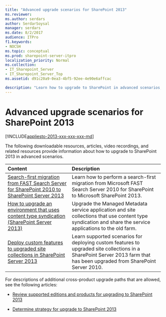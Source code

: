 ```yaml
---
title: "Advanced upgrade scenarios for SharePoint 2013"
ms.reviewer: 
ms.author: serdars
author: SerdarSoysal
manager: serdars
ms.date: 8/2/2017
audience: ITPro
f1.keywords:
- NOCSH
ms.topic: conceptual
ms.prod: sharepoint-server-itpro
localization_priority: Normal
ms.collection:
- IT_Sharepoint_Server
- IT_Sharepoint_Server_Top
ms.assetid: d91c20a9-0ea3-4bf5-92ee-4e90e6affcac

description: "Learn how to upgrade to SharePoint in advanced scenarios, such as from FAST Search Server, or when using content type syndication."
---
```


# Advanced upgrade scenarios for SharePoint 2013

[!INCLUDE[appliesto-2013-xxx-xxx-xxx-md](../includes/appliesto-2013-xxx-xxx-xxx-md.md)]
  
The following downloadable resources, articles, video recordings, and related resources provide information about how to upgrade to SharePoint 2013 in advanced scenarios.
  
  
|**Content**|**Description**|
|:-----|:-----|
|[Search-first migration from FAST Search Server for SharePoint 2010 to SharePoint Server 2013](/sharepoint/upgrade-and-update/search-first-migration-from-fast-search-server-for-sharepoint-2010-to-sharepoint) <br/> |Learn how to perform a search-first migration from Microsoft FAST Search Server 2010 for SharePoint to Microsoft SharePoint 2013.  <br/> |
|[How to upgrade an environment that uses content type syndication (SharePoint Server 2013)](/SharePoint/upgrade-and-update/how-to-upgrade-an-environment-that-uses-content-type-syndication-sharepoint-serv) <br/> |Upgrade the Managed Metadata service application and site collections that use content type syndication and share the service applications to the old farm.  <br/> |
|[Deploy custom features to upgraded site collections in SharePoint Server 2013](/sharepoint/upgrade-and-update/deploy-custom-features-to-upgraded-site-collections-in-sharepoint-server-2013) <br/> |Learn supported scenarios for deploying custom features to upgraded site collections in a SharePoint Server 2013 farm that has been upgraded from SharePoint Server 2010.  <br/> |
   
For descriptions of additional cross-product upgrade paths that are allowed, see the following articles:
  
- [Review supported editions and products for upgrading to SharePoint 2013](/SharePoint/upgrade-and-update/review-supported-editions-and-products-for-upgrading-to-sharepoint-2013)
    
- [Determine strategy for upgrade to SharePoint 2013](/SharePoint/upgrade-and-update/determine-strategy-for-upgrade-to-sharepoint-2013)
    

